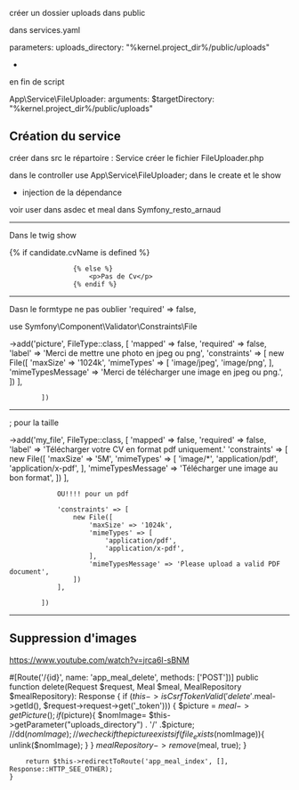 créer un dossier uploads dans public

dans services.yaml

parameters:
uploads_directory: "%kernel.project_dir%/public/uploads"

-

en fin de script

App\Service\FileUploader:
arguments:
$targetDirectory: "%kernel.project_dir%/public/uploads"

## Création du service

créer dans src le répartoire : Service
créer le fichier FileUploader.php

dans le controller
use App\Service\FileUploader; dans le create et le show

- injection de la dépendance

voir user dans asdec et meal dans Symfony_resto_arnaud

---

Dans le twig show

{% if candidate.cvName is defined %}
<img src="{{ asset('uploads/') }}{{ candidate.cvName }}" alt="" style="max-width: 7rem; height: auto; border-radius: 50%;">

    				{% else %}
    					<p>Pas de Cv</p>
    				{% endif %}

---

Dasn le formtype ne pas oublier 'required' => false,

use Symfony\Component\Validator\Constraints\File

->add('picture', FileType::class, [
'mapped' => false,
'required' => false,
'label' => 'Merci de mettre une photo en jpeg ou png',
'constraints' => [
new File([
'maxSize' => '1024k',
'mimeTypes' => [
'image/jpeg',
'image/png',
],
'mimeTypesMessage' => 'Merci de télécharger une image en jpeg ou png.',
])
],

            ])

---

; pour la taille

->add('my_file', FileType::class, [
'mapped' => false,
'required' => false,
'label' => 'Télécharger votre CV en format pdf uniquement.'
'constraints' => [
new File([
'maxSize' => '5M',
'mimeTypes' => [
'image/*',
'application/pdf',
'application/x-pdf',
],
'mimeTypesMessage' => 'Télécharger une image au bon format',
])
],

                OU!!!! pour un pdf

                'constraints' => [
                    new File([
                        'maxSize' => '1024k',
                        'mimeTypes' => [
                            'application/pdf',
                            'application/x-pdf',
                        ],
                        'mimeTypesMessage' => 'Please upload a valid PDF document',
                    ])
                ],

            ])

---

## Suppression d'images

https://www.youtube.com/watch?v=jrca6I-sBNM

#[Route('/{id}', name: 'app_meal_delete', methods: ['POST'])]
public function delete(Request $request, Meal $meal, MealRepository $mealRepository): Response
    {
        if ($this->isCsrfTokenValid('delete'.$meal->getId(), $request->request->get('_token'))) {
            $picture = $meal->getPicture();
            if($picture){
$nomImage= $this->getParameter("uploads_directory") . '/' .$picture;
//dd($nomImage);
                //we check if the picture exists
                if(file_exists($nomImage)){
unlink($nomImage);
                }
            }
            $mealRepository->remove($meal, true);
}

        return $this->redirectToRoute('app_meal_index', [], Response::HTTP_SEE_OTHER);
    }
